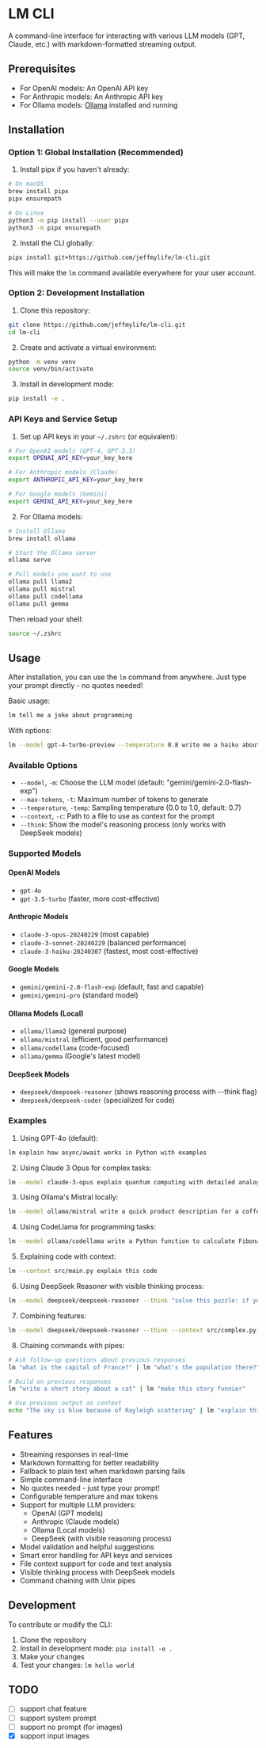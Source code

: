 # LM CLI

A command-line interface for interacting with various LLM models (GPT, Claude, etc.) with markdown-formatted streaming output.

## Prerequisites

- For OpenAI models: An OpenAI API key
- For Anthropic models: An Anthropic API key
- For Ollama models: [Ollama](https://ollama.ai) installed and running

## Installation

### Option 1: Global Installation (Recommended)

1. Install pipx if you haven't already:
```bash
# On macOS
brew install pipx
pipx ensurepath

# On Linux
python3 -m pip install --user pipx
python3 -m pipx ensurepath
```

2. Install the CLI globally:
```bash
pipx install git+https://github.com/jeffmylife/lm-cli.git
```

This will make the `lm` command available everywhere for your user account.

### Option 2: Development Installation

1. Clone this repository:
```bash
git clone https://github.com/jeffmylife/lm-cli.git
cd lm-cli
```

2. Create and activate a virtual environment:
```bash
python -m venv venv
source venv/bin/activate
```

3. Install in development mode:
```bash
pip install -e .
```

### API Keys and Service Setup

1. Set up API keys in your `~/.zshrc` (or equivalent):
```bash
# For OpenAI models (GPT-4, GPT-3.5)
export OPENAI_API_KEY=your_key_here

# For Anthropic models (Claude)
export ANTHROPIC_API_KEY=your_key_here

# For Google models (Gemini)
export GEMINI_API_KEY=your_key_here
```

2. For Ollama models:
```bash
# Install Ollama
brew install ollama

# Start the Ollama server
ollama serve

# Pull models you want to use
ollama pull llama2
ollama pull mistral
ollama pull codellama
ollama pull gemma
```

Then reload your shell:
```bash
source ~/.zshrc
```

## Usage

After installation, you can use the `lm` command from anywhere. Just type your prompt directly - no quotes needed!

Basic usage:
```bash
lm tell me a joke about programming
```

With options:
```bash
lm --model gpt-4-turbo-preview --temperature 0.8 write me a haiku about coding
```

### Available Options

- `--model`, `-m`: Choose the LLM model (default: "gemini/gemini-2.0-flash-exp")
- `--max-tokens`, `-t`: Maximum number of tokens to generate
- `--temperature`, `-temp`: Sampling temperature (0.0 to 1.0, default: 0.7)
- `--context`, `-c`: Path to a file to use as context for the prompt
- `--think`: Show the model's reasoning process (only works with DeepSeek models)

### Supported Models

#### OpenAI Models
- `gpt-4o` 
- `gpt-3.5-turbo` (faster, more cost-effective)

#### Anthropic Models
- `claude-3-opus-20240229` (most capable)
- `claude-3-sonnet-20240229` (balanced performance)
- `claude-3-haiku-20240307` (fastest, most cost-effective)

#### Google Models
- `gemini/gemini-2.0-flash-exp` (default, fast and capable)
- `gemini/gemini-pro` (standard model)

#### Ollama Models (Local)
- `ollama/llama2` (general purpose)
- `ollama/mistral` (efficient, good performance)
- `ollama/codellama` (code-focused)
- `ollama/gemma` (Google's latest model)

#### DeepSeek Models
- `deepseek/deepseek-reasoner` (shows reasoning process with --think flag)
- `deepseek/deepseek-coder` (specialized for code)

### Examples

1. Using GPT-4o (default):
```bash
lm explain how async/await works in Python with examples
```

2. Using Claude 3 Opus for complex tasks:
```bash
lm --model claude-3-opus explain quantum computing with detailed analogies
```

3. Using Ollama's Mistral locally:
```bash
lm --model ollama/mistral write a quick product description for a coffee mug
```

4. Using CodeLlama for programming tasks:
```bash
lm --model ollama/codellama write a Python function to calculate Fibonacci numbers
```

5. Explaining code with context:
```bash
lm --context src/main.py explain this code
```

6. Using DeepSeek Reasoner with visible thinking process:
```bash
lm --model deepseek/deepseek-reasoner --think "solve this puzzle: if you have 9 coins and one is fake (lighter), how can you find it with just 2 weighings?"
```

7. Combining features:
```bash
lm --model deepseek/deepseek-reasoner --think --context src/complex.py "explain what this code does and how it could be improved"
```

8. Chaining commands with pipes:
```bash
# Ask follow-up questions about previous responses
lm "what is the capital of France?" | lm "what's the population there?"

# Build on previous responses
lm "write a short story about a cat" | lm "make this story funnier"

# Use previous output as context
echo "The sky is blue because of Rayleigh scattering" | lm "explain this in simpler terms"
```

## Features

- Streaming responses in real-time
- Markdown formatting for better readability
- Fallback to plain text when markdown parsing fails
- Simple command-line interface
- No quotes needed - just type your prompt!
- Configurable temperature and max tokens
- Support for multiple LLM providers:
  - OpenAI (GPT models)
  - Anthropic (Claude models)
  - Ollama (Local models)
  - DeepSeek (with visible reasoning process)
- Model validation and helpful suggestions
- Smart error handling for API keys and services
- File context support for code and text analysis
- Visible thinking process with DeepSeek models
- Command chaining with Unix pipes

## Development

To contribute or modify the CLI:

1. Clone the repository
2. Install in development mode: `pip install -e .`
3. Make your changes
4. Test your changes: `lm hello world`

## TODO

- [ ] support chat feature
- [ ] support system prompt
- [ ] support no prompt (for images)
- [x] support input images